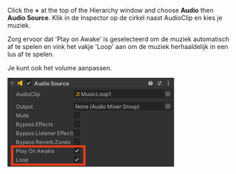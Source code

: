 Click the **+** at the top of the Hierarchy window and choose **Audio** then **Audio Source**. Klik in de Inspector op de cirkel naast AudioClip en kies je muziek.

Zorg ervoor dat 'Play on Awake' is geselecteerd om de muziek automatisch af te spelen en vink het vakje 'Loop' aan om de muziek herhaaldelijk in een lus af te spelen.

Je kunt ook het volume aanpassen.

![Audio source component met MenuTheme-clip geselecteerd en Play on Awake en Loop-instellingen aangevinkt.](images/audio-loop.png)
